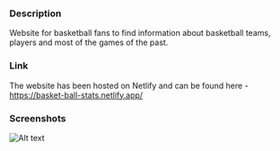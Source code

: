 ### Description

Website for basketball fans to find information about basketball teams, players and most of the games of the past.

### Link

The website has been hosted on Netlify and can be found here - https://basket-ball-stats.netlify.app/

### Screenshots
![Alt text](https://i.ibb.co/tpzFB8M/Basketball-Stats.png "Home Page")

